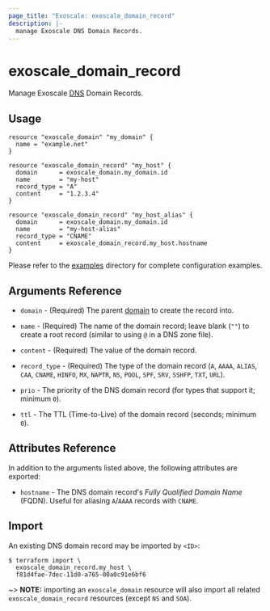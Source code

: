 ```yaml
---
page_title: "Exoscale: exoscale_domain_record"
description: |-
  manage Exoscale DNS Domain Records.
---
```


# exoscale\_domain\_record

Manage Exoscale [DNS](https://community.exoscale.com/documentation/dns/) Domain Records.


## Usage

```hcl
resource "exoscale_domain" "my_domain" {
  name = "example.net"
}

resource "exoscale_domain_record" "my_host" {
  domain      = exoscale_domain.my_domain.id
  name        = "my-host"
  record_type = "A"
  content     = "1.2.3.4"
}

resource "exoscale_domain_record" "my_host_alias" {
  domain      = exoscale_domain.my_domain.id
  name        = "my-host-alias"
  record_type = "CNAME"
  content     = exoscale_domain_record.my_host.hostname
}
```

Please refer to the [examples](https://github.com/exoscale/terraform-provider-exoscale/tree/master/examples/)
directory for complete configuration examples.


## Arguments Reference

* `domain` - (Required) The parent [domain](./domain.md) to create the record into.
* `name` - (Required) The name of the domain record; leave blank (`""`) to create a root record (similar to using `@` in a DNS zone file).
* `content` - (Required) The value of the domain record.
* `record_type` - (Required) The type of the domain record (`A`, `AAAA`, `ALIAS`, `CAA`, `CNAME`, `HINFO`, `MX`, `NAPTR`, `NS`, `POOL`, `SPF`, `SRV`, `SSHFP`, `TXT`, `URL`).

* `prio` - The priority of the DNS domain record (for types that support it; minimum `0`).
* `ttl` - The TTL (Time-to-Live) of the domain record (seconds; minimum `0`).


## Attributes Reference

In addition to the arguments listed above, the following attributes are exported:

* `hostname` - The DNS domain record's *Fully Qualified Domain Name* (FQDN). Useful for aliasing `A`/`AAAA` records with `CNAME`.


## Import

An existing DNS domain record may be imported by `<ID>`:

```console
$ terraform import \
  exoscale_domain_record.my_host \
  f81d4fae-7dec-11d0-a765-00a0c91e6bf6
```

~> **NOTE:** importing an `exoscale_domain` resource will also import all related `exoscale_domain_record` resources (except `NS` and `SOA`).
